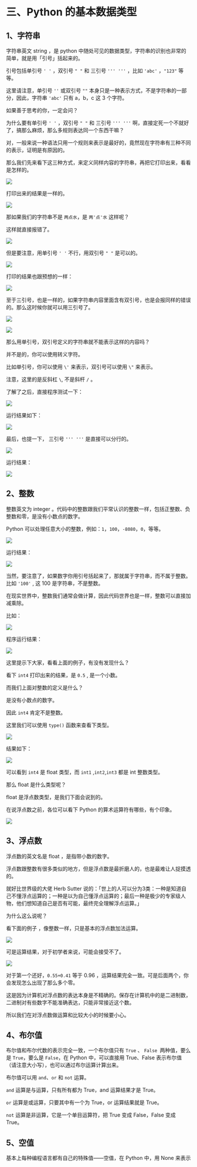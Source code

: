 # 三、Python 的基本数据类型 #

## 1、字符串 ##

字符串英文 string ，是 python 中随处可见的数据类型，字符串的识别也非常的简单，就是用「引号」括起来的。

引号包括单引号 `' '` ，双引号 `" "` 和 三引号 `''' '''` ，比如 `'abc'` ，`"123"` 等等。

这里请注意，单引号 `''`  或双引号 `""`  本身只是一种表示方式，不是字符串的一部分，因此，字符串 `'abc'` 只有 a，b，c 这 3 个字符。

如果善于思考的你，一定会问？

为什么要有单引号 `' '` ，双引号 `" "` 和 三引号 `''' '''` 啊，直接定死一个不就好了，搞那么麻烦，那么多规则表达同一个东西干嘛？

对，一般来说一种语法只用一个规则来表示是最好的，竟然现在字符串有三种不同的表示，证明是有原因的。

那么我们先来看下这三种方式，来定义同样内容的字符串，再把它打印出来，看看是怎样的。

![](http://twowaterimage.oss-cn-beijing.aliyuncs.com/2019-08-29-071320.png)

打印出来的结果是一样的。

![](http://twowaterimage.oss-cn-beijing.aliyuncs.com/2019-08-29-071403.png)

那如果我们的字符串不是 `两点水`，是 `两'点'水` 这样呢？

这样就直接报错了。

![](http://twowaterimage.oss-cn-beijing.aliyuncs.com/2019-08-29-071800.png)

但是要注意，用单引号 `' '` 不行，用双引号 `" "` 是可以的。

![](http://twowaterimage.oss-cn-beijing.aliyuncs.com/2019-08-29-072459.png)

打印的结果也跟预想的一样：

![](http://twowaterimage.oss-cn-beijing.aliyuncs.com/2019-08-29-072523.png)

至于三引号，也是一样的，如果字符串内容里面含有双引号，也是会报同样的错误的。那么这时候你就可以用三引号了。

![](http://twowaterimage.oss-cn-beijing.aliyuncs.com/2019-08-29-072701.png)

![](http://twowaterimage.oss-cn-beijing.aliyuncs.com/2019-08-29-072829.png)

那么用单引号，双引号定义的字符串就不能表示这样的内容吗？

并不是的，你可以使用转义字符。

比如单引号，你可以使用 `\'` 来表示，双引号可以使用 `\"`  来表示。

注意，这里的是反斜杠 `\`, 不是斜杆 `/` 。

了解了之后，直接程序测试一下：

![](http://twowaterimage.oss-cn-beijing.aliyuncs.com/2019-08-29-073544.png)

运行结果如下：

![](http://twowaterimage.oss-cn-beijing.aliyuncs.com/2019-08-29-073601.png)

最后，也提一下， 三引号 `''' '''` 是直接可以分行的。

![](http://twowaterimage.oss-cn-beijing.aliyuncs.com/2019-08-29-074157.png)

运行结果：

![](http://twowaterimage.oss-cn-beijing.aliyuncs.com/2019-08-29-074209.png)






## 2、整数 ##

整数英文为 integer 。代码中的整数跟我们平常认识的整数一样，包括正整数、负整数和零，是没有小数点的数字。

Python 可以处理任意大小的整数，例如：`1`，`100`，`-8080`，`0`，等等。

![](http://twowaterimage.oss-cn-beijing.aliyuncs.com/2019-08-29-075017.png)

运行结果：

![](http://twowaterimage.oss-cn-beijing.aliyuncs.com/2019-08-29-075046.png)

当然，要注意了，如果数字你用引号括起来了，那就属于字符串，而不属于整数。比如 `'100'` , 这 100 是字符串，不是整数。

在现实世界中，整数我们通常会做计算，因此代码世界也是一样，整数可以直接加减乘除。

比如：

![](http://twowaterimage.oss-cn-beijing.aliyuncs.com/2019-08-29-075748.png)

程序运行结果：

![](http://twowaterimage.oss-cn-beijing.aliyuncs.com/2019-08-29-075806.png)

这里提示下大家，看看上面的例子，有没有发现什么？

看下 `int4` 打印出来的结果，是 `0.5` , 是一个小数。

而我们上面对整数的定义是什么？

是没有小数点的数字。

因此 `int4` 肯定不是整数。

这里我们可以使用 `type()` 函数来查看下类型。

![](http://twowaterimage.oss-cn-beijing.aliyuncs.com/2019-08-30-032745.png)

结果如下：

![](http://twowaterimage.oss-cn-beijing.aliyuncs.com/2019-08-30-032826.png)

可以看到 `int4` 是 float 类型，而 `int1` ,`int2`,`int3` 都是 int 整数类型。

那么 float  是什么类型呢？

float 是浮点数类型，是我们下面会说到的。

在说浮点数之前，各位可以看下 Python 的算术运算符有哪些，有个印象。

![](http://twowaterimage.oss-cn-beijing.aliyuncs.com/2019-08-30-034538.png)





## 3、浮点数 ##

浮点数的英文名是 float ，是指带小数的数字。

浮点数跟整数有很多类似的地方，但是浮点数是最折磨人的，也是最难让人捉摸透的。

就好比世界级的大佬 Herb Sutter 说的：「世上的人可以分为3类：一种是知道自己不懂浮点运算的；一种是以为自己懂浮点运算的；最后一种是极少的专家级人物，他们想知道自己是否有可能，最终完全理解浮点运算。」

为什么这么说呢？

看下面的例子 ，像整数一样，只是基本的浮点数加法运算。

![](http://twowaterimage.oss-cn-beijing.aliyuncs.com/2019-08-30-081702.png)

可是运算结果，对于初学者来说，可能会接受不了。

![](http://twowaterimage.oss-cn-beijing.aliyuncs.com/2019-08-30-081922.png)

对于第一个还好，`0.55+0.41` 等于 0.96 ，运算结果完全一致。可是后面两个，你会发现怎么出现了那么多个零。

这是因为计算机对浮点数的表达本身是不精确的。保存在计算机中的是二进制数，二进制对有些数字不能准确表达，只能非常接近这个数。

所以我们在对浮点数做运算和比较大小的时候要小心。




## 4、布尔值 ##

布尔值和布尔代数的表示完全一致，一个布尔值只有 `True` 、 `False `两种值，要么是 `True`，要么是 `False`，在 Python 中，可以直接用 True、False 表示布尔值（请注意大小写），也可以通过布尔运算计算出来。

布尔值可以用 `and`、`or` 和 `not` 运算。

`and` 运算是与运算，只有所有都为 True，and 运算结果才是 True。

`or` 运算是或运算，只要其中有一个为 True，or 运算结果就是 True。

`not` 运算是非运算，它是一个单目运算符，把 True 变成 False，False 变成 True。



## 5、空值 ##

基本上每种编程语言都有自己的特殊值——空值，在 Python 中，用 None 来表示







